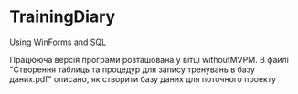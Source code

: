 # TrainingDiary
Using WinForms and SQL

Працююча версія програми розташована у вітці withoutMVPM.
В файлі "Створення таблиць та процедур для запису тренувань в базу даних.pdf" описано, як створити базу даних для поточного проекту

